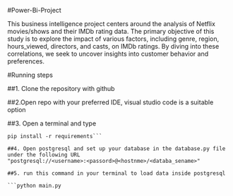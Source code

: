 #Power-Bi-Project

This business intelligence project centers around the analysis of
Netflix movies/shows and their IMDb rating data. The primary
objective of this study is to explore the impact of various factors,
including genre, region, hours_viewed, directors, and casts, on
IMDb ratings. By diving into these correlations, we seek to
uncover insights into customer behavior and preferences.

#Running steps

##1. Clone the repository with github

##2.Open repo with your preferred IDE, visual studio code is a suitable option

##3. Open a terminal and type 

```
pip install -r requirements```

##4. Open postgresql and set up your database in the database.py file under the following URL
"postgresql://<username>:<passord>@<hostnme>/<databa_sename>"

##5. run this command in your terminal to load data inside postgresql

```python main.py
```


